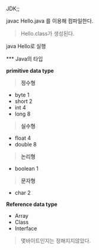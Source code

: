 
JDK;;

javac Hello.java 를 이용해 컴파일한다.
> Hello.class가 생성된다.

java Hello로 실행


*** Java의 타입

**primitive data type**

> **정수형**
- byte 1
- short 2
- int 4
- long 8
> **실수형**
- float 4
- double 8
> **논리형**
- boolean 1
> **문자형**
- char 2

**Reference data type**

- Array
- Class
- Interface
> 몇바이트인지는 정해지지않았다.
